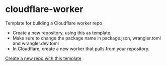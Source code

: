 # cloudflare-worker

Template for building a Cloudflare worker repo

- Create a new repository, using this as template.
- Make sure to change the package name in package.json, wrangler.toml and wrangler.dev.toml
- In Cloudflare, create a new worker that pulls from your repository.

[Create a new repo with this template](https://github.com/new?owner=jacklehamster&visibility=public&template_owner=jacklehamster&template_name=cloudflare-worker)
